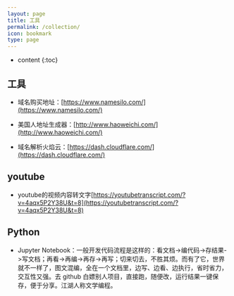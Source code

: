 ```yaml
---
layout: page
title: 工具
permalink: /collection/
icon: bookmark
type: page
---
```


* content
{:toc}

## 工具

* 域名购买地址：[https://www.namesilo.com/](https://www.namesilo.com/)

* 美国人地址生成器：[http://www.haoweichi.com/](http://www.haoweichi.com/)

* 域名解析火焰云：[https://dash.cloudflare.com/](https://dash.cloudflare.com/)

## youtube

* youtube的视频内容转文字[https://youtubetranscript.com/?v=4aqx5P2Y38U&t=8](https://youtubetranscript.com/?v=4aqx5P2Y38U&t=8)

## Python

* Jupyter Notebook：一般开发代码流程是这样的：看文档->编代码->存结果->写文档；再看->再编->再存->再写；切来切去，不胜其烦。而有了它，世界就不一样了，图文混编，全在一个文档里，边写、边看、边执行，省时省力，交互性又强。去 github 白嫖别人项目，直接跑，随便改，运行结果一键保存，便于分享。江湖人称文学编程。